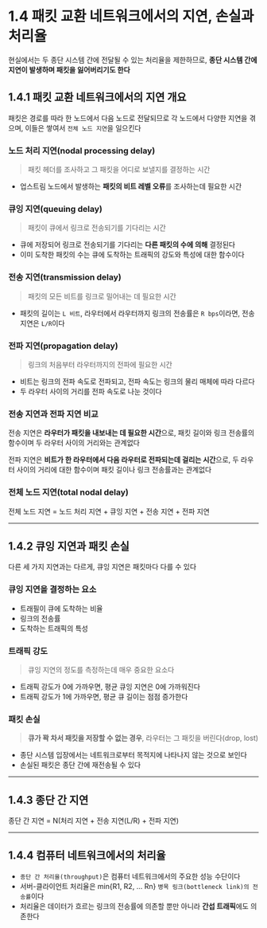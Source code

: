 # 1.4 패킷 교환 네트워크에서의 지연, 손실과 처리율
현실에서는 두 종단 시스템 간에 전달될 수 있는 처리율을 제한하므로, **종단 시스템 간에 지연이 발생하며 패킷을 잃어버리기도 한다**

## 1.4.1 패킷 교환 네트워크에서의 지연 개요
패킷은 경로를 따라 한 노드에서 다음 노드로 전달되므로 각 노드에서 다양한 지연을 겪으며, 이들은 쌓여서 `전체 노드 지연`을 일으킨다

### 노드 처리 지연(nodal processing delay)
> 패킷 헤더를 조사하고 그 패킷을 어디로 보낼지를 결정하는 시간
- 업스트림 노드에서 발생하는 **패킷의 비트 레벨 오류**를 조사하는데 필요한 시간

### 큐잉 지연(queuing delay)
> 패킷이 큐에서 링크로 전송되기를 기다리는 시간
- 큐에 저장되어 링크로 전송되기를 기다리는 **다른 패킷의 수에 의해** 결정된다
- 이미 도착한 패킷의 수는 큐에 도착하는 트래픽의 강도와 특성에 대한 함수이다

### 전송 지연(transmission delay)
> 패킷의 모든 비트를 링크로 밀어내는 데 필요한 시간
- 패킷의 길이는 `L 비트`, 라우터에서 라우터까지 링크의 전송률은 `R bps`이라면, 전송 지연은 `L/R`이다

### 전파 지연(propagation delay)
> 링크의 처음부터 라우터까지의 전파에 필요한 시간
- 비트는 링크의 전파 속도로 전파되고, 전파 속도는 링크의 물리 매체에 따라 다르다
- 두 라우터 사이의 거리를 전파 속도로 나눈 것이다

### 전송 지연과 전파 지연 비교
전송 지연은 **라우터가 패킷을 내보내는 데 필요한 시간**으로, 패킷 길이와 링크 전송률의 함수이며 두 라우터 사이의 거리와는 관계없다

전파 지연은 **비트가 한 라우터에서 다음 라우터로 전파되는데 걸리는 시간**으로, 두 라우터 사이의 거리에 대한 함수이며 패킷 길이나 링크 전송률과는 관계없다

### 전체 노드 지연(total nodal delay)
전체 노드 지연 = 노드 처리 지연 + 큐잉 지연 + 전송 지연 + 전파 지연

---
## 1.4.2 큐잉 지연과 패킷 손실
다른 세 가지 지연과는 다르게, 큐잉 지연은 패킷마다 다를 수 있다

### 큐잉 지연을 결정하는 요소
- 트래필이 큐에 도착하는 비율
- 링크의 전송률
- 도착하는 트래픽의 특성

### 트래픽 강도
> 큐잉 지연의 정도를 측정하는데 매우 중요한 요소다
- 트래픽 강도가 0에 가까우면, 평균 큐잉 지연은 0에 가까워진다
- 트래픽 강도가 1에 가까우면, 평균 큐 길이는 점점 증가한다

### 패킷 손실
> **큐가 꽉 차서 패킷을 저장할 수 없는 경우**, 라우터는 그 패킷을 버린다(drop, lost)
- 종단 시스템 입장에서는 네트워크로부터 목적지에 나타나지 않는 것으로 보인다
- 손실된 패킷은 종단 간에 재전송될 수 있다

---
## 1.4.3 종단 간 지연
종단 간 지연 = N(처리 지연 + 전송 지연(L/R) + 전파 지연)

---
## 1.4.4 컴퓨터 네트워크에서의 처리율
- `종단 간 처리율(throughput)`은 컴퓨터 네트워크에서의 주요한 성능 수단이다
- 서버-클라이언트 처리율은 min{R1, R2, ... Rn} `병목 링크(bottleneck link)의 전송률`이다
- 처리율은 데이터가 흐르는 링크의 전송률에 의존할 뿐만 아니라 **간섭 트래픽**에도 의존한다
